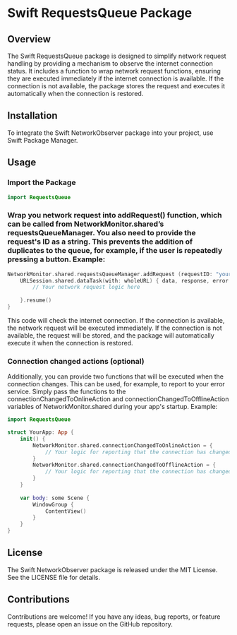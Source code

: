 # Swift RequestsQueue Package
## Overview
The Swift RequestsQueue package is designed to simplify network request handling by providing a mechanism to observe the internet connection status. It includes a function to wrap network request functions, ensuring they are executed immediately if the internet connection is available. If the connection is not available, the package stores the request and executes it automatically when the connection is restored.
## Installation
To integrate the Swift NetworkObserver package into your project, use Swift Package Manager.
## Usage
### Import the Package
```Swift
import RequestsQueue
```
### Wrap you network request into addRequest() function, which can be called from NetworkMonitor.shared’s requestsQueueManager. You also need to provide the request's ID as a string. This prevents the addition of duplicates to the queue, for example, if the user is repeatedly pressing a button. Example:
```swift
NetworkMonitor.shared.requestsQueueManager.addRequest (requestID: "your request’s ID") {
    URLSession.shared.dataTask(with: wholeURL) { data, response, error in
        // Your network request logic here
        
    }.resume()
}
```
This code will check the internet connection. If the connection is available, the network request will be executed immediately. If the connection is not available, the request will be stored, and the package will automatically execute it when the connection is restored.
### Connection changed actions (optional)
Additionally, you can provide two functions that will be executed when the connection changes. This can be used, for example, to report to your error service. Simply pass the functions to the connectionChangedToOnlineAction and connectionChangedToOfflineAction variables of NetworkMonitor.shared during your app's startup. Example:
```swift
import RequestsQueue

struct YourApp: App {
    init() {
        NetworkMonitor.shared.connectionChangedToOnlineAction = {
            // Your logic for reporting that the connection has changed to online
        }
        NetworkMonitor.shared.connectionChangedToOfflineAction = {
            // Your logic for reporting that the connection has changed to offline
        }
    }
    
    var body: some Scene {
        WindowGroup {
            ContentView()
        }
    }
}
```
## License
The Swift NetworkObserver package is released under the MIT License. See the LICENSE file for details.
## Contributions
Contributions are welcome! If you have any ideas, bug reports, or feature requests, please open an issue on the GitHub repository.
